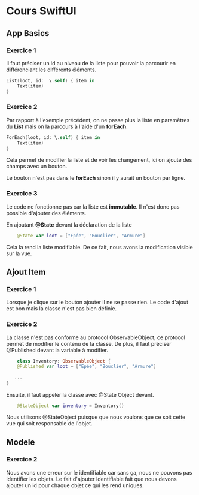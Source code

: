 # Cours SwiftUI

## App Basics

### Exercice 1

Il faut préciser un id au niveau de la liste pour pouvoir la parcourir en différenciant les différents éléments.
```swift
List(loot, id:  \.self) { item in
    Text(item)
}
```

### Exercice 2

Par rapport à l'exemple précédent, on ne passe plus la liste en paramètres du **List** mais on la parcours à l'aide d'un **forEach**.
```swift
ForEach(loot, id: \.self) { item in
    Text(item)
}
```
Cela permet de modifier la liste et de voir les changement, ici on ajoute des champs avec un bouton.


Le bouton n'est pas dans le **forEach** sinon il y aurait un bouton par ligne.


### Exercice 3

Le code ne fonctionne pas car la liste est **immutable**. Il n'est donc pas possible d'ajouter des éléments.

En ajoutant **@State** devant la déclaration de la liste
```swift
    @State var loot = ["Epée", "Bouclier", "Armure"]
```
Cela la rend la liste modifiable. De ce fait, nous avons la modification visible sur la vue.

## Ajout Item

### Exercice 1

Lorsque je clique sur le bouton ajouter il ne se passe rien. Le code d'ajout est bon mais la classe n'est pas bien définie.

### Exercice 2

La classe n'est pas conforme au protocol ObservableObject, ce protocol permet de modifier le contenu de la classe. De plus, il faut préciser @Published devant la variable à modifier.

```swift
    class Inventory: ObservableObject {
    @Published var loot = ["Epée", "Bouclier", "Armure"]
    
   ...
}
```

 Ensuite, il faut appeler la classe avec @State Object devant.

```swift
    @StateObject var inventory = Inventory()
```

Nous utilisons @StateObject puisque que nous voulons que ce soit cette vue qui soit responsable de l'objet.


## Modele

### Exercice 2

Nous avons une erreur sur le identifiable car sans ça, nous ne pouvons pas identifier les objets. Le fait d'ajouter Identifiable fait que nous devons ajouter un id pour chaque objet ce qui les rend uniques.
